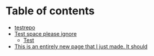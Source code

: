 # Table of contents

* [testrepo](README.md)
* [Test space please ignore](docs/README.md)
  * [Test](docs/test.md)
* [This is an entirely new page that I just made. It should](this-is-an-entirely-new-page-that-i-just-made.-it-should.md)

